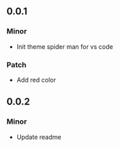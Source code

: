## 0.0.1

### Minor

- Init theme spider man for vs code

### Patch

- Add red color


## 0.0.2

### Minor

- Update readme

